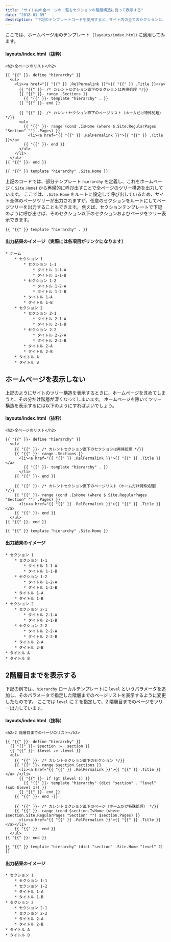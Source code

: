 ```yaml
---
title: "サイト内の全ページの一覧をセクションの階層構造に従って表示する"
date: "2018-01-09"
description: "下記のテンプレートコードを使用すると、サイト内の全てのセクションと、ページをツリー構造で表示することができます。すべてのページのリンクが出力されるので、サイトマップの出力に使用したり、ホームページ用のテンプレートに利用するとよいでしょう。"
---
```


ここでは、ホームページ用のテンプレート（`layouts/index.html`) に適用してみます。

#### layouts/index.html（抜粋）

~~~
<h2>全ページのリスト</h2>

{{ "{{" }}- define "hierarchy" }}
  <ul>
    <li><a href="{{ "{{" }} .RelPermalink }}">{{ "{{" }} .Title }}</a>
      {{ "{{" }}- /* カレントセクション直下のセクションは再帰処理 */}}
      {{ "{{" }}- range .Sections }}
        {{ "{{" }}- template "hierarchy" . }}
      {{ "{{" }}- end }}

      {{ "{{" }}- /* カレントセクション直下のページリスト（ホームだけ特殊処理） */}}
      <ul>
        {{ "{{" }}- range (cond .IsHome (where $.Site.RegularPages "Section" "") .Pages) }}
          <li><a href="{{ "{{" }} .RelPermalink }}">{{ "{{" }} .Title }}</a>
        {{ "{{" }}- end }}
      </ul>
    </li>
  </ul>
{{ "{{" }}- end }}

{{ "{{" }} template "hierarchy" .Site.Home }}
~~~

上記のコードでは、部分テンプレート `hierarchy` を定義し、これをホームページ (`.Site.Home`) から再帰的に呼び出すことで全ページのツリー構造を出力しています。
ここでは、`.Site.Home` をルートに設定して呼び出しているため、サイト全体のページツリーが出力されますが、任意のセクションをルートにしてページツリーを出力することもできます。
例えば、セクションテンプレートで下記のように呼び出せば、そのセクション以下のセクションおよびページをツリー表示できます。

~~~
{{ "{{" }} template "hierarchy" . }}
~~~


#### 出力結果のイメージ（実際には各項目がリンクになります）

~~~
* ホーム
    * セクション 1
        * セクション 1-1
            * タイトル 1-1-A
            * タイトル 1-1-B
        * セクション 1-2
            * タイトル 1-2-A
            * タイトル 1-2-B
        * タイトル 1-A
        * タイトル 1-B
    * セクション 2
        * セクション 2-1
            * タイトル 2-1-A
            * タイトル 2-1-B
        * セクション 2-2
            * タイトル 2-2-A
            * タイトル 2-2-B
        * タイトル 2-A
        * タイトル 2-B
    * タイトル A
    * タイトル B
~~~


ホームページを表示しない
----

上記のようにサイトのツリー構造を表示するときに、ホームページを含めてしまうと、その分だけ階層が深くなってしまいます。
ホームページを除いてツリー構造を表示するには以下のようにすればよいでしょう。

#### layouts/index.html（抜粋）

~~~
<h2>全ページのリスト</h2>

{{ "{{" }}- define "hierarchy" }}
  <ul>
    {{ "{{" }}- /* カレントセクション直下のセクションは再帰処理 */}}
    {{ "{{" }}- range .Sections }}
      <li><a href="{{ "{{" }} .RelPermalink }}">{{ "{{" }} .Title }}</a>
        {{ "{{" }}- template "hierarchy" . }}
      </li>
    {{ "{{" }}- end }}

    {{ "{{" }}- /* カレントセクション直下のページリスト（ホームだけ特殊処理） */}}
    {{ "{{" }}- range (cond .IsHome (where $.Site.RegularPages "Section" "") .Pages) }}
      <li><a href="{{ "{{" }} .RelPermalink }}">{{ "{{" }} .Title }}</a>
    {{ "{{" }}- end }}
  </ul>
{{ "{{" }}- end }}

{{ "{{" }} template "hierarchy" .Site.Home }}
~~~

#### 出力結果のイメージ

~~~
* セクション 1
    * セクション 1-1
        * タイトル 1-1-A
        * タイトル 1-1-B
    * セクション 1-2
        * タイトル 1-2-A
        * タイトル 1-2-B
    * タイトル 1-A
    * タイトル 1-B
* セクション 2
    * セクション 2-1
        * タイトル 2-1-A
        * タイトル 2-1-B
    * セクション 2-2
        * タイトル 2-2-A
        * タイトル 2-2-B
    * タイトル 2-A
    * タイトル 2-B
* タイトル A
* タイトル B
~~~


2階層目までを表示する
----

下記の例では、`hierarchy` ローカルテンプレートに `level` というパラメータを追加し、そのパラメータで指定した階層までのページリストを表示するように変更したものです。
ここでは `level` に 2 を指定して、2 階層目までのページをツリー出力しています。

#### layouts/index.html（抜粋）

~~~
<h2>2 階層目までのページのリスト</h2>

{{ "{{" }}- define "hierarchy" }}
  {{ "{{" }}- $section := .section }}
  {{ "{{" }}- $level := .level }}
  <ul>
    {{ "{{" }}- /* カレントセクション直下のセクション */}}
    {{ "{{" }}- range $section.Sections }}
      <li><a href="{{ "{{" }} .RelPermalink }}">{{ "{{" }} .Title }}</a> /</li>
      {{ "{{" }}- if (gt $level 1) }}
        {{ "{{" }}- template "hierarchy" (dict "section" . "level" (sub $level 1)) }}
      {{ "{{" }}- end }}
    {{ "{{" }}- end -}}

    {{ "{{" }}- /* カレントセクション直下のページ（ホームだけ特殊処理） */}}
    {{ "{{" }}- range (cond $section.IsHome (where $section.Site.RegularPages "Section" "") $section.Pages) }}
      <li><a href="{{ "{{" }} .RelPermalink }}">{{ "{{" }} .Title }}</a></li>
    {{ "{{" }}- end }}
  </ul>
{{ "{{" }}- end }}

{{ "{{" }} template "hierarchy" (dict "section" .Site.Home "level" 2) }}
~~~

#### 出力結果のイメージ

~~~
* セクション 1
    * セクション 1-1
    * セクション 1-2
    * タイトル 1-A
    * タイトル 1-B
* セクション 2
    * セクション 2-1
    * セクション 2-2
    * タイトル 2-A
    * タイトル 2-B
* タイトル A
* タイトル B
~~~

